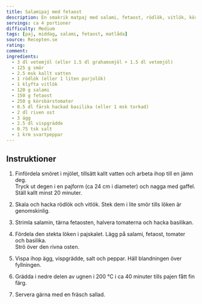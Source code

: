 ```yaml
---
title: Salamipaj med fetaost
description: En smakrik matpaj med salami, fetaost, rödlök, vitlök, körsbärstomater och basilika. Pajen får ett härligt krämigt täcke av ägg och grädde och passar perfekt till middag eller som matlåda.
servings: ca 4 portioner
difficulty: Medium
tags: [paj, middag, salami, fetaost, matlåda]
source: Recepten.se
rating: 
comment: 
ingredients:
  - 3 dl vetemjöl (eller 1.5 dl grahamsmjöl + 1.5 dl vetemjöl)
  - 125 g smör
  - 2.5 msk kallt vatten
  - 1 rödlök (eller 1 liten purjolök)
  - 1 klyfta vitlök
  - 120 g salami
  - 150 g fetaost
  - 250 g körsbärstomater
  - 0.5 dl färsk hackad basilika (eller 1 msk torkad)
  - 2 dl riven ost
  - 3 ägg
  - 2.5 dl vispgrädde
  - 0.75 tsk salt
  - 1 krm svartpeppar
---
```


## Instruktioner

1. Finfördela smöret i mjölet, tillsätt kallt vatten och arbeta ihop till en jämn deg.  
   Tryck ut degen i en pajform (ca 24 cm i diameter) och nagga med gaffel. Ställ kallt minst 20 minuter.

2. Skala och hacka rödlök och vitlök. Stek dem i lite smör tills löken är genomskinlig.

3. Strimla salamin, tärna fetaosten, halvera tomaterna och hacka basilikan.

4. Fördela den stekta löken i pajskalet. Lägg på salami, fetaost, tomater och basilika.  
   Strö över den rivna osten.

5. Vispa ihop ägg, vispgrädde, salt och peppar. Häll blandningen över fyllningen.

6. Grädda i nedre delen av ugnen i 200 °C i ca 40 minuter tills pajen fått fin färg.

7. Servera gärna med en fräsch sallad.
